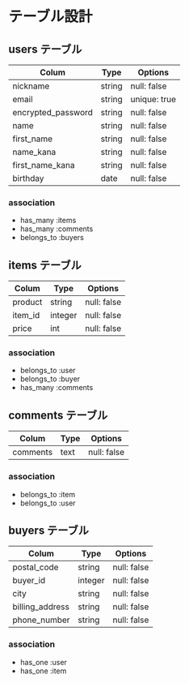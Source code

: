 # テーブル設計

## users テーブル

| Colum              | Type   | Options      |
| ------------------ | ------ | ------------ |
| nickname           | string | null: false  |
| email              | string | unique: true |
| encrypted_password | string | null: false  |
| name               | string | null: false  |
| first_name         | string | null: false  |
| name_kana          | string | null: false  |
| first_name_kana    | string | null: false  |
| birthday           | date   | null: false  |

### association

- has_many :items
- has_many :comments
- belongs_to :buyers


## items テーブル

| Colum   | Type    | Options     |
| ------- | ------- | ----------- |
| product | string  | null: false |
| item_id | integer | null: false |
| price   | int     | null: false |

### association

- belongs_to :user
- belongs_to :buyer
- has_many :comments


## comments テーブル

| Colum    | Type | Options     |
| -------- | ---- | ----------- |
| comments | text | null: false |

### association

- belongs_to :item
- belongs_to :user


## buyers テーブル

| Colum           | Type    | Options     |
| --------------- | ------- | ----------- |
| postal_code     | string  | null: false |
| buyer_id        | integer | null: false |
| city            | string  | null: false |
| billing_address | string  | null: false |
| phone_number    | string  | null: false |


### association

- has_one :user
- has_one :item
